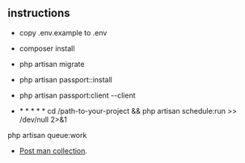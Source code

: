 
## instructions

- copy .env.example to .env
- composer install
- php artisan migrate
- php artisan passport::install
- php artisan passport:client --client


- \* \* \* \* \* cd /path-to-your-project && php artisan schedule:run >> /dev/null 2>&1


php artisan queue:work


- [Post man collection](https://www.getpostman.com/collections/95139dde4f68b7763725).
